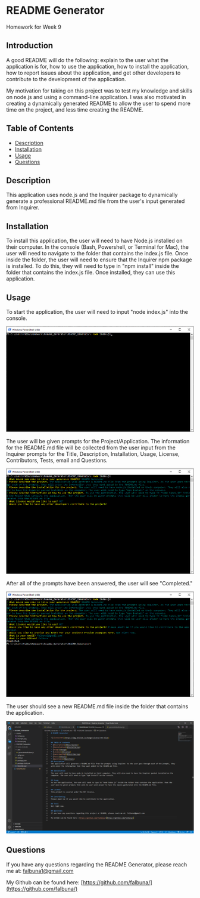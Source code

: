 # README Generator

Homework for Week 9

## Introduction

A good README will do the following: explain to the user what the application is for, how to use the application, how to install the application, how to report issues about the application, and get other developers to contribute to the development of the application. 

My motivation for taking on this project was to test my knowledge and skills on node.js and using a command-line application. I was also motivated in creating a dynamically generated README to allow the user to spend more time on the project, and less time creating the README.

## Table of Contents
* [Description](#Description)
* [Installation](#Installation)
* [Usage](#Usage)
* [Questions](#Questions)

## Description

This application uses node.js and the Inquirer package to dynamically generate a professional README.md file from the user's input generated from Inquirer.

## Installation

To install this application, the user will need to have Node.js installed on their computer. In the console (Bash, Powershell, or Terminal for Mac), the user will need to navigate to the folder that contains the index.js file. Once inside the folder, the user will need to ensure that the Inquirer npm package is installed. To do this, they will need to type in "npm install" inside the folder that contains the index.js file. Once installed, they can use this application.

## Usage

To start the application, the user will need to input "node index.js" into the console.

![Windows PowerShell with node index.js type into the console.](https://github.com/falbuna/Homework_9_READMEGenerator/blob/master/Assets/Initial.png)

The user will be given prompts for the Project/Application. The information for the README.md file will be collected from the user input from the Inquirer prompts for the Title, Description, Installation, Usage, License, Contributors, Tests, email and Questions.

![User prompts and inputs using the application](https://github.com/falbuna/Homework_9_READMEGenerator/blob/master/Assets/Prompts.png)

After all of the prompts have been answered, the user will see "Completed."

![Completed](https://github.com/falbuna/Homework_9_READMEGenerator/blob/master/Assets/Success.png)

The user should see a new README.md file inside the folder that contains the application.

![Generated README.md file](https://github.com/falbuna/Homework_9_READMEGenerator/blob/master/Assets/README.png)

## Questions

If you have any questions regarding the README Generator, please reach me at: falbuna1@gmail.com

My Github can be found here: [https://github.com/falbuna/](https://github.com/falbuna/)

